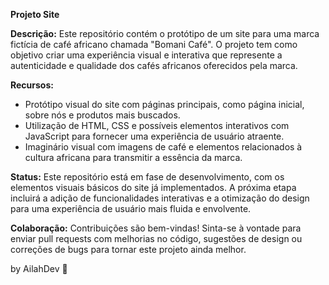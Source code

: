 **Projeto Site**

**Descrição:**
Este repositório contém o protótipo de um site para uma marca fictícia de café africano chamada "Bomani Café". O projeto tem como objetivo criar uma experiência visual e interativa que represente a autenticidade e qualidade dos cafés africanos oferecidos pela marca.

**Recursos:**
- Protótipo visual do site com páginas principais, como página inicial, sobre nós e produtos mais buscados.
- Utilização de HTML, CSS e possíveis elementos interativos com JavaScript para fornecer uma experiência de usuário atraente.
- Imaginário visual com imagens de café e elementos relacionados à cultura africana para transmitir a essência da marca.

**Status:**
Este repositório está em fase de desenvolvimento, com os elementos visuais básicos do site já implementados. A próxima etapa incluirá a adição de funcionalidades interativas e a otimização do design para uma experiência de usuário mais fluida e envolvente.

**Colaboração:**
Contribuições são bem-vindas! Sinta-se à vontade para enviar pull requests com melhorias no código, sugestões de design ou correções de bugs para tornar este projeto ainda melhor.

by AilahDev 🩶
